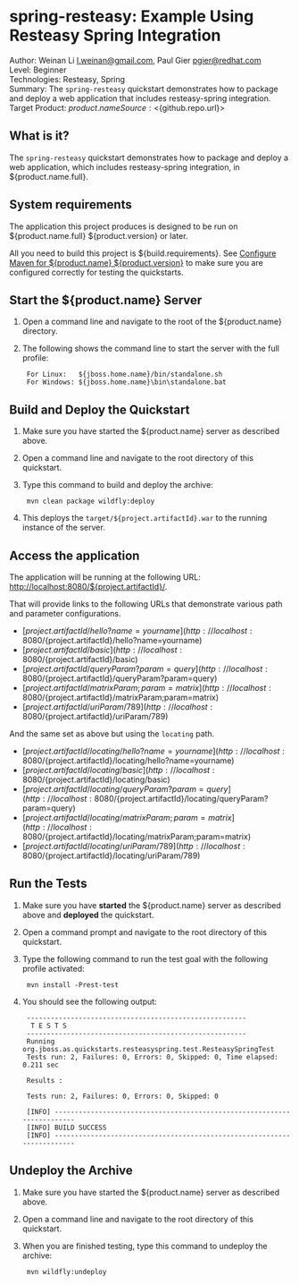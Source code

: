 spring-resteasy: Example Using Resteasy Spring Integration
==========================================================
Author: Weinan Li <l.weinan@gmail.com>, Paul Gier <pgier@redhat.com>  
Level: Beginner  
Technologies: Resteasy, Spring  
Summary: The `spring-resteasy` quickstart demonstrates how to package and deploy a web application that includes resteasy-spring integration.  
Target Product: ${product.name}  
Source: <${github.repo.url}>  

What is it?
-----------

The `spring-resteasy` quickstart demonstrates how to package and deploy a web application, which includes resteasy-spring integration, in 
${product.name.full}.

System requirements
-------------------

The application this project produces is designed to be run on ${product.name.full} ${product.version} or later. 

All you need to build this project is ${build.requirements}. See [Configure Maven for ${product.name} ${product.version}](https://github.com/jboss-developer/jboss-developer-shared-resources/blob/master/guides/CONFIGURE_MAVEN_JBOSS_EAP7.md#configure-maven-to-build-and-deploy-the-quickstarts) to make sure you are configured correctly for testing the quickstarts.


Start the ${product.name} Server
----------------------

1. Open a command line and navigate to the root of the ${product.name} directory.
2. The following shows the command line to start the server with the full profile:

        For Linux:   ${jboss.home.name}/bin/standalone.sh
        For Windows: ${jboss.home.name}\bin\standalone.bat


Build and Deploy the Quickstart
-------------------------------

1. Make sure you have started the ${product.name} server as described above.
2. Open a command line and navigate to the root directory of this quickstart.
3. Type this command to build and deploy the archive:

        mvn clean package wildfly:deploy

4. This deploys the `target/${project.artifactId}.war` to the running instance of the server.


Access the application 
---------------------

The application will be running at the following URL:  <http://localhost:8080/${project.artifactId}/>. 

That will provide links to the following URLs that demonstrate various path and parameter configurations.

* [${project.artifactId}/hello?name=yourname](http://localhost:8080/${project.artifactId}/hello?name=yourname)
* [${project.artifactId}/basic](http://localhost:8080/${project.artifactId}/basic)
* [${project.artifactId}/queryParam?param=query](http://localhost:8080/${project.artifactId}/queryParam?param=query)
* [${project.artifactId}/matrixParam;param=matrix](http://localhost:8080/${project.artifactId}/matrixParam;param=matrix)
* [${project.artifactId}/uriParam/789](http://localhost:8080/${project.artifactId}/uriParam/789)

And the same set as above but using the `locating` path.

* [${project.artifactId}/locating/hello?name=yourname](http://localhost:8080/${project.artifactId}/locating/hello?name=yourname)
* [${project.artifactId}/locating/basic](http://localhost:8080/${project.artifactId}/locating/basic)
* [${project.artifactId}/locating/queryParam?param=query](http://localhost:8080/${project.artifactId}/locating/queryParam?param=query)
* [${project.artifactId}/locating/matrixParam;param=matrix](http://localhost:8080/${project.artifactId}/locating/matrixParam;param=matrix)
* [${project.artifactId}/locating/uriParam/789](http://localhost:8080/${project.artifactId}/locating/uriParam/789)


Run the Tests
-------------

1. Make sure you have **started** the ${product.name} server as described above and **deployed** the quickstart.
2. Open a command prompt and navigate to the root directory of this quickstart.
3. Type the following command to run the test goal with the following profile activated:

        mvn install -Prest-test

4. You should see the following output:

        -------------------------------------------------------
         T E S T S
        -------------------------------------------------------
        Running org.jboss.as.quickstarts.resteasyspring.test.ResteasySpringTest
        Tests run: 2, Failures: 0, Errors: 0, Skipped: 0, Time elapsed: 0.211 sec

        Results :

        Tests run: 2, Failures: 0, Errors: 0, Skipped: 0

        [INFO] ------------------------------------------------------------------------
        [INFO] BUILD SUCCESS
        [INFO] ------------------------------------------------------------------------



Undeploy the Archive
--------------------

1. Make sure you have started the ${product.name} server as described above.
2. Open a command line and navigate to the root directory of this quickstart.
3. When you are finished testing, type this command to undeploy the archive:

        mvn wildfly:undeploy
